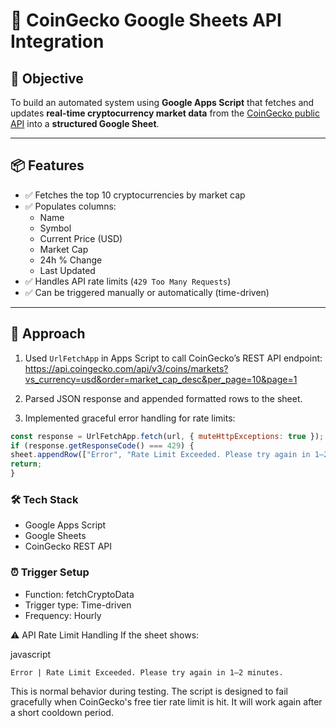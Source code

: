 # 🚀 CoinGecko Google Sheets API Integration

## 🎯 Objective

To build an automated system using **Google Apps Script** that fetches and updates **real-time cryptocurrency market data** from the [CoinGecko public API](https://www.coingecko.com/en/api) into a **structured Google Sheet**.

---

## 📦 Features

- ✅ Fetches the top 10 cryptocurrencies by market cap
- ✅ Populates columns:
  - Name
  - Symbol
  - Current Price (USD)
  - Market Cap
  - 24h % Change
  - Last Updated
- ✅ Handles API rate limits (`429 Too Many Requests`)
- ✅ Can be triggered manually or automatically (time-driven)

---

## 🧠 Approach

1. Used `UrlFetchApp` in Apps Script to call CoinGecko’s REST API endpoint:
https://api.coingecko.com/api/v3/coins/markets?vs_currency=usd&order=market_cap_desc&per_page=10&page=1

2. Parsed JSON response and appended formatted rows to the sheet.

3. Implemented graceful error handling for rate limits:

```javascript
const response = UrlFetchApp.fetch(url, { muteHttpExceptions: true });
if (response.getResponseCode() === 429) {
sheet.appendRow(["Error", "Rate Limit Exceeded. Please try again in 1–2 minutes."]);
return;
}
```

### 🛠 Tech Stack
- Google Apps Script
- Google Sheets
- CoinGecko REST API

### ⏰ Trigger Setup
- Function: fetchCryptoData
- Trigger type: Time-driven
- Frequency: Hourly

⚠️ API Rate Limit Handling
If the sheet shows:

javascript
```
Error | Rate Limit Exceeded. Please try again in 1–2 minutes.
```
This is normal behavior during testing. The script is designed to fail gracefully when CoinGecko's free tier rate limit is hit. It will work again after a short cooldown period.


